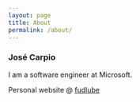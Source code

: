 ```yaml
---
layout: page
title: About
permalink: /about/
---
```


### José Carpio

I am a software engineer at Microsoft.

Personal website @ [fudlube](https://www.fudlube.com)

